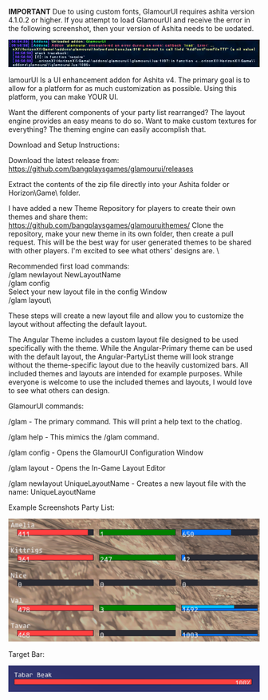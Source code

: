 ******************IMPORTANT******************
Due to using custom fonts, GlamourUI requires ashita version 4.1.0.2 or higher.  If you attempt to load GlamourUI and receive the error in the following screenshot, then your version of Ashita needs to be uodated.

![alt text](https://github.com/bangplaysgames/images/blob/main/GlamourUI/Glamourui~2.png?raw=true)


lamourUI Is a UI enhancement addon for Ashita v4.  The primary goal is to allow for a platform for as much customization as possible.  Using this platform, you can make YOUR UI.


Want the different components of your party list rearranged?  The layout engine provides an easy means to do so.  Want to make custom textures for everything?  The theming engine can easily accomplish that.


Download and Setup Instructions:

Download the latest release from:  https://github.com/bangplaysgames/glamourui/releases

Extract the contents of the zip file directly into your Ashita folder or Horizon\Game\ folder.


I have added a new Theme Repository for players to create their own themes and share them:  https://github.com/bangplaysgames/glamouruithemes/
Clone the repository, make your new theme in its own folder, then create a pull request.  This will be the best way for user generated themes to be shared with other players.  I'm excited to see what others' designs are.
\


Recommended first load commands:  
/glam newlayout NewLayoutName\
/glam config\
Select your new layout file in the config Window\
/glam layout\

These steps will create a new layout file and allow you to customize the layout without affecting the default layout.

The Angular Theme includes a custom layout file designed to be used specifically with the theme.  While the Angular-Primary theme can be used with the default layout, the Angular-PartyList theme will look strange without the theme-specific layout due to the heavily customized bars.  All included themes and layouts are intended for example purposes.  While everyone is welcome to use the included themes and layouts, I would love to see what others can design.

GlamourUI commands:

/glam - The primary command.  This will print a help text to the chatlog.

/glam help - This mimics the /glam command.

/glam config - Opens the GlamourUI Configuration Window

/glam layout - Opens the In-Game Layout Editor

/glam newlayout UniqueLayoutName - Creates a new layout file with the name: UniqueLayoutName


Example Screenshots
Party List:

![alt text](https://github.com/bangplaysgames/images/blob/main/GlamourUI/PartyList.png?raw=true)


Target Bar:

![alt text](https://github.com/bangplaysgames/images/blob/main/GlamourUI/target%20bar.png?raw=true)
